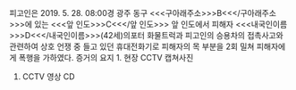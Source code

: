 피고인은 2019. 5. 28. 08:00경 광주 동구 <<<구아래주소>>>B<<</구아래주소>>>에 있는 <<<앞 인도>>>C<<</앞 인도>>> 앞 인도에서 피해자 <<<내국인이름>>>D<<</내국인이름>>>(42세)의포터 화물트럭과 피고인의 승용차의 접촉사고와 관련하여 상호 언쟁 중 들고 있던 휴대전화기로 피해자의 목 부분을 2회 밀쳐 피해자에게 폭행을 가하였다.
증거의 요지 1. 현장 CCTV 캡쳐사진
1. CCTV 영상 CD